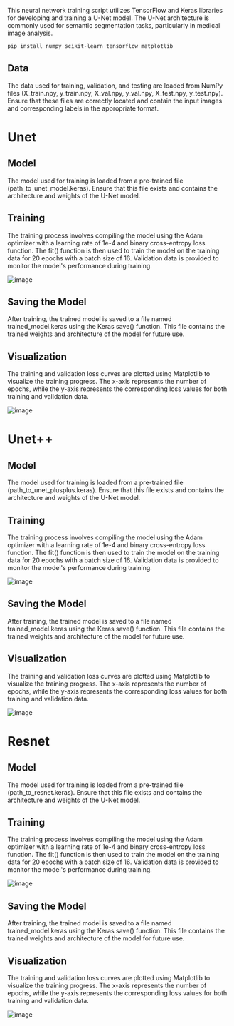 This neural network training script utilizes TensorFlow and Keras libraries for developing and training a U-Net model. The U-Net architecture is commonly used for semantic segmentation tasks, particularly in medical image analysis.

```bash
pip install numpy scikit-learn tensorflow matplotlib
```
## Data 
The data used for training, validation, and testing are loaded from NumPy files (X_train.npy, y_train.npy, X_val.npy, y_val.npy, X_test.npy, y_test.npy). Ensure that these files are correctly located and contain the input images and corresponding labels in the appropriate format.

# Unet

## Model 
The model used for training is loaded from a pre-trained file (path_to_unet_model.keras). Ensure that this file exists and contains the architecture and weights of the U-Net model.

## Training 
The training process involves compiling the model using the Adam optimizer with a learning rate of 1e-4 and binary cross-entropy loss function. The fit() function is then used to train the model on the training data for 20 epochs with a batch size of 16. Validation data is provided to monitor the model's performance during training.

![image](Train_Unet.png)

## Saving the Model 
After training, the trained model is saved to a file named trained_model.keras using the Keras save() function. This file contains the trained weights and architecture of the model for future use.

## Visualization
The training and validation loss curves are plotted using Matplotlib to visualize the training progress. The x-axis represents the number of epochs, while the y-axis represents the corresponding loss values for both training and validation data.

![image](Visualization_Unet.png)


# Unet++

## Model 
The model used for training is loaded from a pre-trained file (path_to_unet_plusplus.keras). Ensure that this file exists and contains the architecture and weights of the U-Net model.

## Training 
The training process involves compiling the model using the Adam optimizer with a learning rate of 1e-4 and binary cross-entropy loss function. The fit() function is then used to train the model on the training data for 20 epochs with a batch size of 16. Validation data is provided to monitor the model's performance during training.

![image](Train_Unetpp.png)

## Saving the Model 
After training, the trained model is saved to a file named trained_model.keras using the Keras save() function. This file contains the trained weights and architecture of the model for future use.

## Visualization
The training and validation loss curves are plotted using Matplotlib to visualize the training progress. The x-axis represents the number of epochs, while the y-axis represents the corresponding loss values for both training and validation data.

![image](Visualization_Unetpp.png)

# Resnet

## Model 
The model used for training is loaded from a pre-trained file (path_to_resnet.keras). Ensure that this file exists and contains the architecture and weights of the U-Net model.

## Training 
The training process involves compiling the model using the Adam optimizer with a learning rate of 1e-4 and binary cross-entropy loss function. The fit() function is then used to train the model on the training data for 20 epochs with a batch size of 16. Validation data is provided to monitor the model's performance during training.

![image](Train_resnet.png)

## Saving the Model 
After training, the trained model is saved to a file named trained_model.keras using the Keras save() function. This file contains the trained weights and architecture of the model for future use.

## Visualization
The training and validation loss curves are plotted using Matplotlib to visualize the training progress. The x-axis represents the number of epochs, while the y-axis represents the corresponding loss values for both training and validation data.

![image](Visualization_resnet.png)

